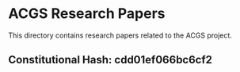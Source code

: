 # ACGS Research Papers

This directory contains research papers related to the ACGS project.

## Constitutional Hash: cdd01ef066bc6cf2
